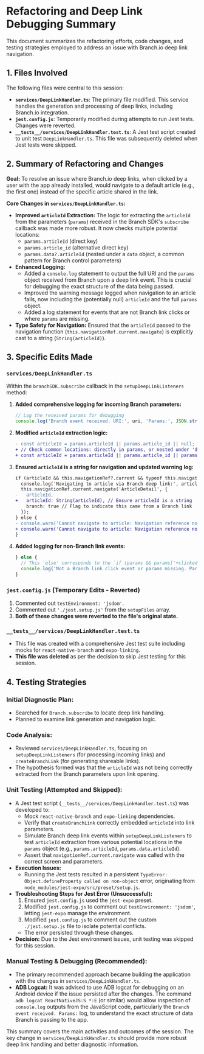 # Refactoring and Deep Link Debugging Summary

This document summarizes the refactoring efforts, code changes, and testing strategies employed to address an issue with Branch.io deep link navigation.

## 1. Files Involved

The following files were central to this session:

*   **`services/DeepLinkHandler.ts`**: The primary file modified. This service handles the generation and processing of deep links, including Branch.io integration.
*   **`jest.config.js`**: Temporarily modified during attempts to run Jest tests. Changes were reverted.
*   **`__tests__/services/DeepLinkHandler.test.ts`**: A Jest test script created to unit test `DeepLinkHandler.ts`. This file was subsequently deleted when Jest tests were skipped.

## 2. Summary of Refactoring and Changes

**Goal:** To resolve an issue where Branch.io deep links, when clicked by a user with the app already installed, would navigate to a default article (e.g., the first one) instead of the specific article shared in the link.

**Core Changes in `services/DeepLinkHandler.ts`:**

*   **Improved `articleId` Extraction:** The logic for extracting the `articleId` from the parameters (`params`) received in the Branch SDK's `subscribe` callback was made more robust. It now checks multiple potential locations:
    *   `params.articleId` (direct key)
    *   `params.article_id` (alternative direct key)
    *   `params.data?.articleId` (nested under a `data` object, a common pattern for Branch control parameters)
*   **Enhanced Logging:**
    *   Added a `console.log` statement to output the full URI and the `params` object received from Branch upon a deep link event. This is crucial for debugging the exact structure of the data being passed.
    *   Improved the warning message logged when navigation to an article fails, now including the (potentially null) `articleId` and the full `params` object.
    *   Added a log statement for events that are not Branch link clicks or where `params` are missing.
*   **Type Safety for Navigation:** Ensured that the `articleId` passed to the navigation function (`this.navigationRef.current.navigate`) is explicitly cast to a string (`String(articleId)`).

## 3. Specific Edits Made

### `services/DeepLinkHandler.ts`

Within the `branchSDK.subscribe` callback in the `setupDeepLinkListeners` method:

1.  **Added comprehensive logging for incoming Branch parameters:**
    ```typescript
    // Log the received params for debugging
    console.log('Branch event received. URI:', uri, 'Params:', JSON.stringify(params, null, 2));
    ```

2.  **Modified `articleId` extraction logic:**
    ```diff
    - const articleId = params.articleId || params.article_id || null;
    + // Check common locations: directly in params, or nested under 'data'
    + const articleId = params.articleId || params.article_id || params.data?.articleId || null;
    ```

3.  **Ensured `articleId` is a string for navigation and updated warning log:**
    ```diff
    if (articleId && this.navigationRef?.current && typeof this.navigationRef.current.navigate === 'function') {
      console.log('Navigating to article via Branch deep link:', articleId);
      this.navigationRef.current.navigate('ArticleDetail', { 
    -   articleId,
    +   articleId: String(articleId), // Ensure articleId is a string
        branch: true // Flag to indicate this came from a Branch link
      });
    } else {
    - console.warn('Cannot navigate to article: Navigation reference not properly set or articleId missing');
    + console.warn('Cannot navigate to article: Navigation reference not properly set or articleId missing. articleId:', articleId, 'Params:', params);
    }
    ```
4.  **Added logging for non-Branch link events:**
    ```typescript
    } else {
      // This 'else' corresponds to the `if (params && params['+clicked_branch_link'])`
      console.log('Not a Branch link click event or params missing. Params:', params);
    }
    ```

### `jest.config.js` (Temporary Edits - Reverted)

1.  Commented out `testEnvironment: 'jsdom'`.
2.  Commented out `'./jest.setup.js'` from the `setupFiles` array.
3.  **Both of these changes were reverted to the file's original state.**

### `__tests__/services/DeepLinkHandler.test.ts`

*   This file was created with a comprehensive Jest test suite including mocks for `react-native-branch` and `expo-linking`.
*   **This file was deleted** as per the decision to skip Jest testing for this session.

## 4. Testing Strategies

### Initial Diagnostic Plan:
*   Searched for `Branch.subscribe` to locate deep link handling.
*   Planned to examine link generation and navigation logic.

### Code Analysis:
*   Reviewed `services/DeepLinkHandler.ts`, focusing on `setupDeepLinkListeners` (for processing incoming links) and `createBranchLink` (for generating shareable links).
*   The hypothesis formed was that the `articleId` was not being correctly extracted from the Branch parameters upon link opening.

### Unit Testing (Attempted and Skipped):
*   A Jest test script (`__tests__/services/DeepLinkHandler.test.ts`) was developed to:
    *   Mock `react-native-branch` and `expo-linking` dependencies.
    *   Verify that `createBranchLink` correctly embedded `articleId` into link parameters.
    *   Simulate Branch deep link events within `setupDeepLinkListeners` to test `articleId` extraction from various potential locations in the `params` object (e.g., `params.articleId`, `params.data.articleId`).
    *   Assert that `navigationRef.current.navigate` was called with the correct screen and parameters.
*   **Execution Issues:**
    *   Running the Jest tests resulted in a persistent `TypeError: Object.defineProperty called on non-object` error, originating from `node_modules/jest-expo/src/preset/setup.js`.
*   **Troubleshooting Steps for Jest Error (Unsuccessful):**
    1.  Ensured `jest.config.js` used the `jest-expo` preset.
    2.  Modified `jest.config.js` to comment out `testEnvironment: 'jsdom'`, letting `jest-expo` manage the environment.
    3.  Modified `jest.config.js` to comment out the custom `./jest.setup.js` file to isolate potential conflicts.
    *   The error persisted through these changes.
*   **Decision:** Due to the Jest environment issues, unit testing was skipped for this session.

### Manual Testing & Debugging (Recommended):
*   The primary recommended approach became building the application with the changes in `services/DeepLinkHandler.ts`.
*   **ADB Logcat:** It was advised to use ADB logcat for debugging on an Android device if the issue persisted after the changes. The command `adb logcat ReactNativeJS:S *:E` (or similar) would allow inspection of `console.log` outputs from the JavaScript code, particularly the `Branch event received. Params:` log, to understand the exact structure of data Branch is passing to the app.

This summary covers the main activities and outcomes of the session. The key change in `services/DeepLinkHandler.ts` should provide more robust deep link handling and better diagnostic information. 